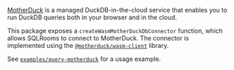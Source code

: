 [MotherDuck](https://motherduck.com/) is a managed DuckDB-in-the-cloud service that enables you to run DuckDB queries both in your browser and in the cloud.

This package exposes a `createWasmMotherDuckDbConnector` function, which allows SQLRooms to connect to MotherDuck.
The connector is implemented using the [`@motherduck/wasm-client`](https://motherduck.com/docs/sql-reference/wasm-client/) library.

See [`examples/query-motherduck`](/examples#query-motherduck) for a usage example.
